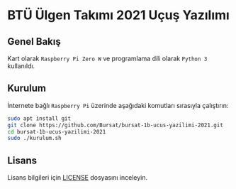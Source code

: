 # BTÜ Ülgen Takımı 2021 Uçuş Yazılımı

## Genel Bakış

Kart olarak `Raspberry Pi Zero W` ve programlama dili olarak `Python 3` kullanıldı.

## Kurulum

İnternete bağlı `Raspberry Pi` üzerinde aşağıdaki komutları sırasıyla çalıştırın:

```bash
sudo apt install git
git clone https://github.com/Bursat/bursat-1b-ucus-yazilimi-2021.git
cd bursat-1b-ucus-yazilimi-2021
sudo ./kurulum.sh
```

## Lisans

Lisans bilgileri için [LICENSE](LICENSE) dosyasını inceleyin.
